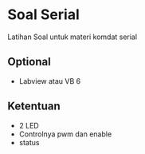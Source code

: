 # Soal Serial
Latihan Soal untuk materi komdat serial

## Optional
- Labview atau VB 6

## Ketentuan
- 2 LED
- Controlnya pwm dan enable
- status
